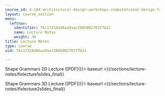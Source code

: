 ```yaml
---
course_id: 4-184-architectural-design-workshops-computational-design-for-housing-spring-2002
layout: course_section
menu:
  leftnav:
    identifier: 76c17318d46aa9aac288600270377b21
    name: Lecture Notes
    weight: 30
title: Lecture Notes
type: course
uid: 76c17318d46aa9aac288600270377b21

---
```


Shape Grammars 2D Lecture ([PDF]({{< baseurl >}}/sections/lecture-notes/fixlecture1slides_final))

Shape Grammars 3D Lecture ([PDF]({{< baseurl >}}/sections/lecture-notes/fixlecture2slides_final))